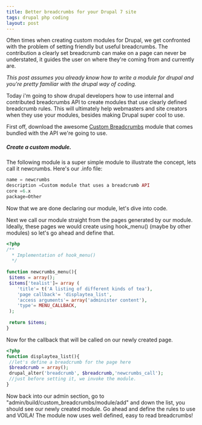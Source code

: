 ```yaml
---
title: Better breadcrumbs for your Drupal 7 site
tags: drupal php coding
layout: post
---
```

Often times when creating custom modules for Drupal, we get confronted with the problem of setting friendly but useful breadcrumbs. The contribution a clearly set breadcrumb can make on a page can never be understated, it guides the user on where they're coming from and currently are.  
<!--more-->
_This post assumes you already know how to write a module for drupal and you're pretty familiar with the drupal way of coding._

Today i'm going to show drupal developers how to use internal and contributed breadcrumbs API to create modules that use clearly defined breadcrumb rules. This will ultimately help webmasters and site creators when they use your modules, besides making Drupal super cool to use.  
  
First off, download the awesome [Custom Breadcrumbs](http://drupal.org/project/custom_breadcrumbs) module that comes bundled with the API we're going to use.

##### Create a custom module.

The following module is a super simple module to illustrate the concept, lets call it newcrumbs. Here's our .info file:  

```php
name = newcrumbs
description =Custom module that uses a breadcrumb API
core =6.x
package=Other
```
Now that we are done declaring our module, let's dive into code.

Next we call our module straight from the pages generated by our module. Ideally, these pages we would create using hook_menu() (maybe by other modules) so let's go ahead and define that.

```php
<?php
/**
  * Implementation of hook_menu()
  */
  
function newcrumbs_menu(){
 $items = array();
 $items['tealist']= array (
    'title'= t('A listing of different kinds of tea'),
    'page callback'= 'displaytea_list',
    'access arguments'= array('administer content'),
    'type'= MENU_CALLBACK,
 );
  
 return $items;
}
```

Now for the callback that will be called on our newly created page.

```php
<?php
function displaytea_list(){
 //let's define a breadcrumb for the page here
 $breadcrumb = array();
 drupal_alter('breadcrumb', $breadcrumb,'newcrumbs_call');
 //just before setting it, we invoke the module.
}
```

Now back into our admin section, go to "admin/build/custom_breadcrumbs/module/add" and down the list, you should see our newly created module. Go ahead and define the rules to use and VOILA! The module now uses well defined, easy to read breadcrumbs!